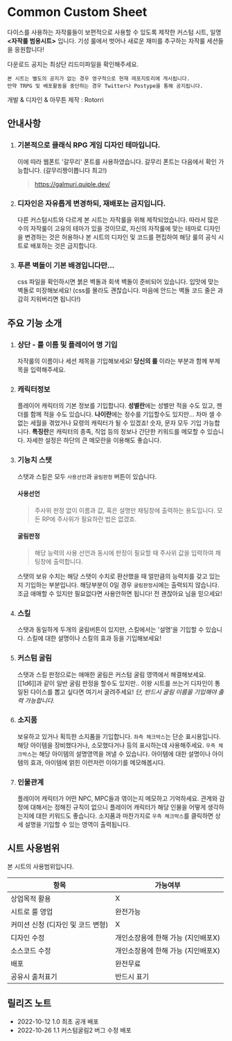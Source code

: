# Common Custom Sheet
다이스를 사용하는 자작룰들이 보편적으로 사용할 수 있도록 제작한 커스텀 시트, 일명 **<자작룰 범용시트>** 입니다.
기성 룰에서 벗어나 새로운 재미를 추구하는 자작룰 세션들을 응원합니다!

다운로드 공지는 최상단 리드미파일을 확인해주세요.

```
본 시트는 별도의 공지가 없는 경우 영구적으로 현재 레포지토리에 게시됩니다.
만약 TRPG 및 배포활동을 중단하는 경우 Twitter나 Postype을 통해 공지됩니다.
```

개발 & 디자인 & 아무튼 제작 : Rotorri

## 안내사항
1. ### 기본적으로 클래식 RPG 게임 디자인 테마입니다.
    이에 따라 웹폰트 '갈무리' 폰트를 사용하였습니다. 갈무리 폰트는 다음에서 확인 가능합니다. (갈무리짱이쁩니다 최고!)
    > https://galmuri.quiple.dev/
1. ### 디자인은 자유롭게 변경하되, 재배포는 금지입니다.
    다른 커스텀시트와 다르게 본 시트는 자작룰을 위해 제작되었습니다. 따라서 많은 수의 자작룰이 고유의 테마가 있을 것이므로, 자신의 자작룰에 맞는 테마로 디자인을 변경하는 것은 허용하나 본 시트의 디자인 및 코드를 편집하여 해당 룰의 공식 시트로 배포하는 것은 금지합니다.
1. ### 푸른 벽돌이 기본 배경입니다만...
    css 파일을 확인하시면 붉은 벽돌과 회색 벽돌이 준비되어 있습니다. 입맛에 맞는 벽돌로 미장해보세요! (css를 몰라도 괜찮습니다. 마음에 안드는 벽돌 코드 줄은 과감히 지워버리면 됩니다!)


## 주요 기능 소개
1. ### 상단 - 룰 이름 및 플레이어 명 기입
    자작룰의 이름이나 세션 제목을 기입해보세요! **당신의 룰** 이라는 부분과 함께 부제목을 입력해주세요.
1. ### 캐릭터정보
    플레이어 캐릭터의 기본 정보를 기입합니다. **성별란**에는 성별만 적을 수도 있고, 젠더를 함께 적을 수도 있습니다. **나이란**에는 정수를 기입할수도 있지만... 차마 셀 수 없는 세월을 겪었거나 묘령의 캐릭터가 될 수 있겠죠! 숫자, 문자 모두 기입 가능합니다. **특징란**은 캐릭터의 종족, 직업 등의 정보나 간단한 키워드를 메모할 수 있습니다. 자세한 설정은 하단의 큰 메모란을 이용해도 좋습니다.
1. ### 기능치 스탯
    스탯과 스킬은 모두 `사용선언`과 `굴림판정` 버튼이 있습니다.
    #### 사용선언
    > 주사위 판정 없이 이름과 값, 혹은 설명만 채팅창에 출력하는 용도입니다. 모든 RP에 주사위가 필요하란 법은 없겠죠.
    #### 굴림판정
    > 해당 능력의 사용 선언과 동시에 판정이 필요할 때 주사위 값을 입력하여 채팅창에 출력합니다.

    스탯의 보유 수치는 해당 스탯이 수치로 환산했을 때 얼만큼의 능력치를 갖고 있는지 기입하는 부분입니다. 해당부분이 0일 경우 `굴림판정`시에는 출력되지 않습니다.
    조금 애매할 수 있지만 필요없다면 사용안하면 됩니다! 전 괜찮아요 님을 믿으세요!
1. ### 스킬
    스탯과 동일하게 두개의 굴림버튼이 있지만, 스킬에서는 '설명'을 기입할 수 있습니다. 스킬에 대한 설명이나 스킬의 효과 등을 기입해보세요!
1. ### 커스텀 굴림
    스탯과 스킬 판정으로는 애매한 굴림은 커스텀 굴림 영역에서 해결해보세요. [[1d6]]과 같이 일반 굴림 판정을 할수도 있지만.. 이왕 시트를 쓰는거 디자인이 통일된 다이스를 뽑고 싶다면 여기서 굴려주세요! *단, 반드시 굴림 이름을 기입해야 출력 가능합니다.*
1. ### 소지품
    보유하고 있거나 획득한 소지품을 기입합니다. `좌측 체크박스`는 단순 표시용입니다. 해당 아이템을 장비했다거나, 소모했다거나 등의 표시하는데 사용해주세요. `우측 체크박스`는 해당 아이템의 설명영역을 꺼낼 수 있습니다. 아이템에 대한 설명이나 아이템의 효과, 아이템에 얽힌 이런저런 이야기를 메모해봅시다.
1. ### 인물관계
    플레이어 캐릭터가 어떤 NPC, MPC들과 엮이는지 메모하고 기억하세요. 관계와 감정에 대해서는 정해진 규칙이 없으니 플레이어 캐릭터가 해당 인물을 어떻게 생각하는지에 대한 키워드도 좋습니다. 소지품과 마찬가지로 `우측 체크박스`를 클릭하면 상세 설명을 기입할 수 있는 영역이 출력됩니다.


## 시트 사용범위
본 시트의 사용범위입니다.

|항목|가능여부|
|---|---|
|상업목적 활용|X|
|시트로 룰 영업|완전가능|
|커미션 신청 (디자인 및 코드 변형)|X|
|디자인 수정|개인소장용에 한해 가능 (지인배포X)|
|소스코드 수정|개인소장용에 한해 가능 (지인배포X)|
|배포|완전무료|
|공유시 출처표기|반드시 표기|


## 릴리즈 노트
- 2022-10-12 1.0 최초 공개 배포
- 2022-10-26 1.1 커스텀굴림2 버그 수정 배포